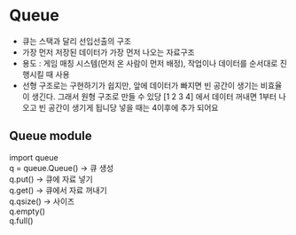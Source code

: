 # Queue
- 큐는 스택과 달리 선입선출의 구조
- 가장 먼저 저장된 데이터가 가장 먼저 나오는 자료구조
- 용도 : 게임 매칭 시스템(먼저 온 사람이 먼저 배정), 작업이나 데이터를 순서대로 진행시킬 때 사용
- 선형 구조로는 구현하기가 쉽지만, 앞에 데이터가 빠지면 빈 공간이 생기는 비효율이 생긴다. 그래서 원형 구조로 만들 수 있당
[1 2 3 4] 에서 데이터 꺼내면 1부터 나오고 빈 공간이 생기게 됩니당 넣을 때는 4이후에 추가 되어요

## Queue module
import queue  
q = queue.Queue() ->  큐 생성  
q.put() -> 큐에 자료 넣기  
q.get() -> 큐에서 자료 꺼내기  
q.qsize() -> 사이즈  
q.empty()  
q.full()  

